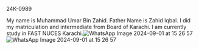 24K-0989

 My name is Muhammad Umar Bin Zahid. Father Name is Zahid Iqbal. I did my matriculation and intermediate from Board of Karachi. I am currently study in FAST NUCES Karachi.![WhatsApp Image 2024-09-01 at 15 26 57](https://github.com/user-attachments/assets/580b1eef-e51f-4e27-b267-70cf31476131)
![WhatsApp Image 2024-09-01 at 15 26 57](https://github.com/user-attachments/assets/6a5945eb-720d-4201-bc3a-ee8a0d70a3f1)
